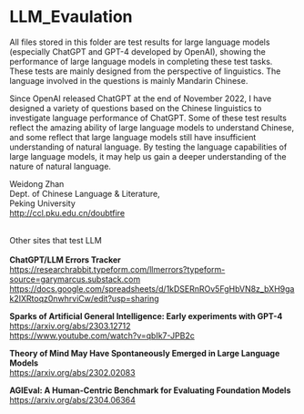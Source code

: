 # LLM_Evaulation

All files stored in this folder are test results for large language models (especially ChatGPT and GPT-4 developed by OpenAI), showing the performance of large language models in completing these test tasks. These tests are mainly designed from the perspective of linguistics. The language involved in the questions is mainly Mandarin Chinese.

Since OpenAI released ChatGPT at the end of November 2022, I have designed a variety of questions based on the Chinese linguistics to investigate language performance of ChatGPT. Some of these test results reflect the amazing ability of large language models to understand Chinese, and some reflect that large language models still have insufficient understanding of natural language. By testing the language capabilities of large language models, it may help us gain a deeper understanding of the nature of natural language.

Weidong Zhan<br>
Dept. of Chinese Language & Literature,<br>
Peking University<br>
http://ccl.pku.edu.cn/doubtfire<br><br>

Other sites that test LLM<br><br>
<b>ChatGPT/LLM Errors Tracker</b><br>
https://researchrabbit.typeform.com/llmerrors?typeform-source=garymarcus.substack.com<br>
https://docs.google.com/spreadsheets/d/1kDSERnROv5FgHbVN8z_bXH9gak2IXRtoqz0nwhrviCw/edit?usp=sharing

<b>Sparks of Artificial General Intelligence: Early experiments with GPT-4</b>
https://arxiv.org/abs/2303.12712<br>
https://www.youtube.com/watch?v=qbIk7-JPB2c

<b>Theory of Mind May Have Spontaneously Emerged in Large Language Models</b><br>
https://arxiv.org/abs/2302.02083<br>

<b>AGIEval: A Human-Centric Benchmark for Evaluating Foundation Models</b><br> 
https://arxiv.org/abs/2304.06364
